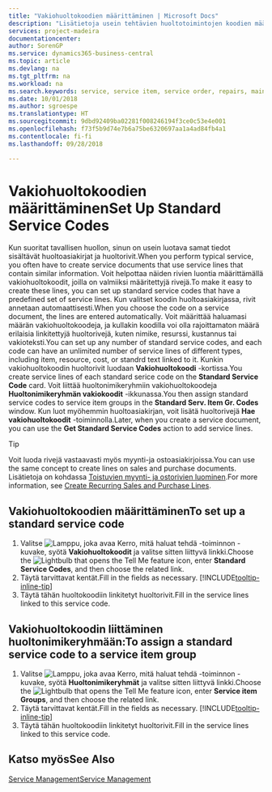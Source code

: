 ```yaml
---
title: "Vakiohuoltokoodien määrittäminen | Microsoft Docs"
description: "Lisätietoja usein tehtävien huoltotoimintojen koodien määrittämisestä."
services: project-madeira
documentationcenter: 
author: SorenGP
ms.service: dynamics365-business-central
ms.topic: article
ms.devlang: na
ms.tgt_pltfrm: na
ms.workload: na
ms.search.keywords: service, service item, service order, repairs, maintenance
ms.date: 10/01/2018
ms.author: sgroespe
ms.translationtype: HT
ms.sourcegitcommit: 9dbd92409ba02281f008246194f3ce0c53e4e001
ms.openlocfilehash: f73f5b9d74e7b6a75be6320697aa1a4ad84fb4a1
ms.contentlocale: fi-fi
ms.lasthandoff: 09/28/2018

---
```


# <a name="set-up-standard-service-codes"></a><span data-ttu-id="c5ae5-103">Vakiohuoltokoodien määrittäminen</span><span class="sxs-lookup"><span data-stu-id="c5ae5-103">Set Up Standard Service Codes</span></span>
<span data-ttu-id="c5ae5-104">Kun suoritat tavallisen huollon, sinun on usein luotava samat tiedot sisältävät huoltoasiakirjat ja huoltorivit.</span><span class="sxs-lookup"><span data-stu-id="c5ae5-104">When you perform typical service, you often have to create service documents that use service lines that contain similar information.</span></span> <span data-ttu-id="c5ae5-105">Voit helpottaa näiden rivien luontia määrittämällä vakiohuoltokoodit, joilla on valmiiksi määritettyjä rivejä.</span><span class="sxs-lookup"><span data-stu-id="c5ae5-105">To make it easy to create these lines, you can set up standard service codes that have a predefined set of service lines.</span></span> <span data-ttu-id="c5ae5-106">Kun valitset koodin huoltoasiakirjassa, rivit annetaan automaattisesti.</span><span class="sxs-lookup"><span data-stu-id="c5ae5-106">When you choose the code on a service document, the lines are entered automatically.</span></span> <span data-ttu-id="c5ae5-107">Voit määrittää haluamasi määrän vakiohuoltokoodeja, ja kullakin koodilla voi olla rajoittamaton määrä erilaisia linkitettyjä huoltorivejä, kuten nimike, resurssi, kustannus tai vakioteksti.</span><span class="sxs-lookup"><span data-stu-id="c5ae5-107">You can set up any number of standard service codes, and each code can have an unlimited number of service lines of different types, including item, resource, cost, or standrd text linked to it.</span></span> <span data-ttu-id="c5ae5-108">Kunkin vakiohuoltokoodin huoltorivit luodaan **Vakiohuoltokoodi** -kortissa.</span><span class="sxs-lookup"><span data-stu-id="c5ae5-108">You create service lines of each standard serice code on the **Standard Service Code** card.</span></span> <span data-ttu-id="c5ae5-109">Voit liittää huoltonimikeryhmiin vakiohuoltokoodeja **Huoltonimikeryhmän vakiokoodit** -ikkunassa.</span><span class="sxs-lookup"><span data-stu-id="c5ae5-109">You then assign standard service codes to service item groups in the **Standard Serv. Item Gr. Codes** window.</span></span> <span data-ttu-id="c5ae5-110">Kun luot myöhemmin huoltoasiakirjan, voit lisätä huoltorivejä **Hae vakiohuoltokoodit** -toiminnolla.</span><span class="sxs-lookup"><span data-stu-id="c5ae5-110">Later, when you create a service document, you can use the **Get Standard Service Codes** action to add service lines.</span></span>  
  
> [!Tip]
>  <span data-ttu-id="c5ae5-111">Voit luoda rivejä vastaavasti myös myynti-ja ostoasiakirjoissa.</span><span class="sxs-lookup"><span data-stu-id="c5ae5-111">You can use the same concept to create lines on sales and purchase documents.</span></span> <span data-ttu-id="c5ae5-112">Lisätietoja on kohdassa [Toistuvien myynti- ja ostorivien luominen](sales-how-work-standard-lines.md).</span><span class="sxs-lookup"><span data-stu-id="c5ae5-112">For more information, see [Create Recurring Sales and Purchase Lines](sales-how-work-standard-lines.md).</span></span>    
  
## <a name="to-set-up-a-standard-service-code"></a><span data-ttu-id="c5ae5-113">Vakiohuoltokoodien määrittäminen</span><span class="sxs-lookup"><span data-stu-id="c5ae5-113">To set up a standard service code</span></span>    
1. <span data-ttu-id="c5ae5-114">Valitse ![Lamppu, joka avaa Kerro, mitä haluat tehdä -toiminnon](media/ui-search/search_small.png "Kerro, mitä haluat tehdä") -kuvake, syötä **Vakiohuoltokoodit** ja valitse sitten liittyvä linkki.</span><span class="sxs-lookup"><span data-stu-id="c5ae5-114">Choose the ![Lightbulb that opens the Tell Me feature](media/ui-search/search_small.png "Tell me what you want to do") icon, enter **Standard Service Codes**, and then choose the related link.</span></span>  
2. <span data-ttu-id="c5ae5-115">Täytä tarvittavat kentät.</span><span class="sxs-lookup"><span data-stu-id="c5ae5-115">Fill in the fields as necessary.</span></span> [!INCLUDE[tooltip-inline-tip](includes/tooltip-inline-tip_md.md)]  
4. <span data-ttu-id="c5ae5-116">Täytä tähän huoltokoodiin linkitetyt huoltorivit.</span><span class="sxs-lookup"><span data-stu-id="c5ae5-116">Fill in the service lines linked to this service code.</span></span>  

## <a name="to-assign-a-standard-service-code-to-a-service-item-group"></a><span data-ttu-id="c5ae5-117">Vakiohuoltokoodin liittäminen huoltonimikeryhmään:</span><span class="sxs-lookup"><span data-stu-id="c5ae5-117">To assign a standard service code to a service item group</span></span>
1. <span data-ttu-id="c5ae5-118">Valitse ![Lamppu, joka avaa Kerro, mitä haluat tehdä -toiminnon](media/ui-search/search_small.png "Kerro, mitä haluat tehdä") -kuvake, syötä **Huoltonimikeryhmät** ja valitse sitten liittyvä linkki.</span><span class="sxs-lookup"><span data-stu-id="c5ae5-118">Choose the ![Lightbulb that opens the Tell Me feature](media/ui-search/search_small.png "Tell me what you want to do") icon, enter **Service item Groups**, and then choose the related link.</span></span>  
2. <span data-ttu-id="c5ae5-119">Täytä tarvittavat kentät.</span><span class="sxs-lookup"><span data-stu-id="c5ae5-119">Fill in the fields as necessary.</span></span> [!INCLUDE[tooltip-inline-tip](includes/tooltip-inline-tip_md.md)]
3. <span data-ttu-id="c5ae5-120">Täytä tähän huoltokoodiin linkitetyt huoltorivit.</span><span class="sxs-lookup"><span data-stu-id="c5ae5-120">Fill in the service lines linked to this service code.</span></span>  

## <a name="see-also"></a><span data-ttu-id="c5ae5-121">Katso myös</span><span class="sxs-lookup"><span data-stu-id="c5ae5-121">See Also</span></span>
[<span data-ttu-id="c5ae5-122">Service Management</span><span class="sxs-lookup"><span data-stu-id="c5ae5-122">Service Management</span></span>](service-service.md)

